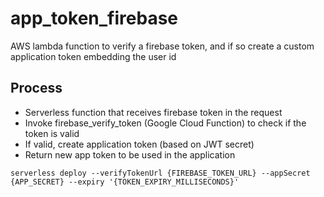 # app_token_firebase

AWS lambda function to verify a firebase token, and if so create a custom application token embedding the user id

## Process

- Serverless function that receives firebase token in the request
- Invoke firebase_verify_token (Google Cloud Function) to check if the token is valid
- If valid, create application token (based on JWT secret)
- Return new app token to be used in the application

`serverless deploy --verifyTokenUrl {FIREBASE_TOKEN_URL} --appSecret {APP_SECRET} --expiry '{TOKEN_EXPIRY_MILLISECONDS}'`
